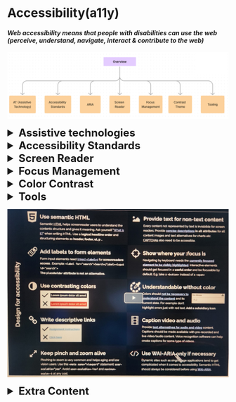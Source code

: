 # Accessibility(a11y)

#### _Web accessibility means that people with disabilities can use the web (perceive, understand, navigate, interact & contribute to the web)_

![img.png](images/img.png)


<details >
 <summary style="font-size: x-large; font-weight: bold">Assistive technologies</summary>

- Keyboard only
- Screen reader
- Mouse & Pointer Devices
- Touchscreen Gestures
- Screen Magnifier

</details>



<details >
 <summary style="font-size: x-large; font-weight: bold">Accessibility Standards</summary>

_WCAG (Web Content Accessibility Guidelines)_

https://webaim.org/standards/wcag/checklist
![img.png](images/img_0.png)

**WebAIM(WCAG Principle)**

- Perceivable
- Operable
- Robust
- Understandable

</details>



<details >
 <summary style="font-size: x-large; font-weight: bold">Screen Reader</summary>

Referred Video: https://youtu.be/g2tzEil5TL0?si=KB55mkrFR6nxuE79
##### Semantic
![img_7.png](images/img_7.png)

##### Accessibility tree

![img_8.png](images/img_8.png)


![img_9.png](images/img_9.png)

![img_10.png](images/img_10.png)


### 1. Accessible HTML


- Document Structure

  (`<header>`, `<nav>`, `<main>`, `<footer>`, `<aside>`, `<article>`, `<section>`)

- Headings

  (`<h1>`, `<h2>`, `<h3>`, `<h4>`, `<h5>`, `<h6>`)

- Lists

  (`<ul>`, `<ol>`, `<li>`)

- Links & Buttons

  (`<a>`, `<button>`)

- Form elements

  (`<label>`, `<input type="email">`)

- Tables

  (`<table>`, `<tr>`, `<td>`, `<th>`, `<caption>`,`<tfoot>`)

- Images

  (`<img alt="" />`)

- Audio/Video

  (Transcript, Open Text Captions)

- CSS class hidden

<details >
 <summary style="font-size: small; font-weight: bold">Why just use `Button` instead of div?</summary>

https://youtu.be/CZGqnp06DnI?si=c0sQLuGzBrXDt9rT

![img_4.png](images/img_4.png)

- It is not auto-focusable and we need to add `tabindex="0"` to it.
- Screen reader does not announce it as button.

![img_5.png](images/img_5.png)

- We lose capability to click it through keyboards

![img_6.png](images/img_6.png)

- Disable does not work as expected
</details>

<details >
 <summary style="font-size: small; font-weight: bold">How to increase screen accessibility in case of Images?</summary>

[//]: # (**_How to increase screen accessibility in case of Images?_**)

https://web.dev/learn/accessibility/images
1. **Decorative Images**: A decorative image is a visual element that doesn't add additional context or information that allows the user to better understand the context.
- `<img alt="" />`
-
```html
<!-- All of these choices lead to the same result. -->
<img src=".../Ladybug.jpg" role="presentation">
<img src=".../Ladybug.jpg" role="none">
<img src=".../Ladybug.jpg" aria-hidden="true">
```
- When you add a background image with CSS, a screen reader will not detect the image file.

2. **Informative images**: An informative image is an image that conveys a simple concept, idea, or emotion. Types of informative images include photos of real-world objects, essential icons, simple drawings, and images of text.
- Descriptions using `<img>` elements are achieved by including the `alt` attribute
- `<svg>` elements **do not** use the `alt` attribute
```html
  <svg role="img"...>
     <title>Cartoon drawing of a red, black, and gray ladybug.</title>
  </svg>
```

3. **Functional images**: A functional image is connected to an action. An example of a functional image is a logo that links to the home page, a magnifying glass used as a search button, or a social media icon that directs you to a different website or app.
```html
<div title="Navigate to the homepage">
   <a href="/">
      <img src=".../Ladybug_Logo.png" alt="Lovely Ladybugs for your Lawn"></img>
   </a>
</div>
```
You can see from the code snippet that "Navigate to the homepage" is the wrapper title, and the image alternative text is "Lovely Ladybugs for your Lawn." When you listen to the logo code with a screen reader, you hear both the visual and the action conveyed in one image.

4. **Complex images**: https://web.dev/learn/accessibility/images#complex_images
   ![img_1.png](images/img_1.png)


</details>


### 2. ARIA(Accessible Rich Internet Applications)

<details >
 <summary style="font-size: large; font-weight: bold">Intro </summary>

https://www.youtube.com/watch?v=g9Qff0b-lHk&t=339s

![img_15.png](images/img_15.png)

1.
![img_19.png](images/img_19.png)
Here adding `role` and `aria-checked` attributes help `div`
to behave like checkbox

2.
![img_20.png](images/img_20.png)
We can also modify semantics for better screen readers

3.
![img_21.png](images/img_21.png)
We can express more through ARIA, like above is a tree and which
is not possible otherwise through any built-in methods

4.
![img_22.png](images/img_22.png)

5.
![img_23.png](images/img_23.png)

6.
![img_24.png](images/img_24.png)
`role="alert"` help to announce immediately when it appears

<br>

![img_2.png](images/img_2.png)

So ARIA surgically added attributes to our DOM tree to make
things accessible where we don't have built in support

**ARIA Capabilities Summary**
![img_18.png](images/img_18.png)
![img_3.png](images/img_3.png)

</details>



<details >
 <summary style="font-size: large; font-weight: bold">The art of labelling </summary>


https://youtu.be/8dCUzOiMRy4?si=oG_zgtQvypoDpvG8
1. `aria-label` attributes

![img_11.png](images/img_11.png)

This is very useful in places where we don't have built in support
like checkboxes, select, radio etc

2. `aria-labelledby` attributes

![img_12.png](images/img_12.png)

Here we are able to reference another element with `aria-labelledby`

![img_13.png](images/img_13.png)
![img_14.png](images/img_14.png)

It can also self-reference itself to give better accessibility

</details>



<details >
 <summary style="font-size: large; font-weight: bold">States & Properties</summary>

Google a11ycast Youtube: https://youtu.be/88tfx3jLV_M?si=r_JU2za9q_M3_SsQ

MDN: https://developer.mozilla.org/en-US/docs/Web/Accessibility/ARIA/Attributes
</details>


</details>






<details >
 <summary style="font-size: x-large; font-weight: bold">Focus Management</summary>


![img_25.png](images/img_25.png)

<details >
 <summary style="font-size: large; font-weight: bold">Tab Navigation</summary>

1. _**Html dictates focus order**_

   https://youtu.be/Pe0Ce1WtnUM?si=ZVK3HocBBwRvlWMf
![img_26.png](images/img_26.png)
Here visually `I should` button is at last but in focus appears first

2. By default focusable tag

- `<a>`
- `<button>`
- `<input>`
- `<select>`
- `<textarea>`
- `<iframe>`

3. Manually give focus using `tabindex = "0 | 1,2,3 ... | -1"`.

   https://youtu.be/Pe0Ce1WtnUM?si=zYYvSFUdhSDF3CzP
   1. But avoid using it if tag is by default-focusable

   ![img_27.png](images/img_27.png)

   2. Using `tabindex = "-1"` we can skip the focus.
   3. Also we can add focus programmatically using `focus()` like in above example
   4. Avoid using `tabindex` value **greater than 0**.
   `tabindex` > 0 will be on top of the tab order
   5. Always try to _**Higher in the tab order = earlier in the DOM**_

</details>


<details >
 <summary style="font-size: large; font-weight: bold">Keyboard Shortcuts</summary>

- We can create keyboard shortcut using JS
- Like twitter has got many shortcut
  ![img_28.png](images/img_28.png)
- 
</details>


<details >
 <summary style="font-size: large; font-weight: bold">Skip Links</summary>

Short Explanation: https://www.w3schools.com/accessibility/accessibility_skip_links.php
<br>
Long Verbose: https://css-tricks.com/how-to-create-a-skip-to-content-link/

The most common skip link is the first interactive element on a page. 
It takes the user to the main content, past the global elements like the logo, 
search and navigation. It is almost always hidden until it receives focus.
</details>


<details >
 <summary style="font-size: large; font-weight: bold">Active Element</summary>

Whenever we open a modal then once we close the modal focus again should go
back to where we left. But it is not always the case.

To achieve this do something like below

```js
/** A modal is about to be opened */
/** Store the current new item */

const currentItem = document.activeElement;

/** Open the modal */
/** On modal close, refocus on the new item they had opened */

currentItem.focus();
```
</details>

<details >
 <summary style="font-size: large; font-weight: bold">Tab Trapping</summary>


When we make any modal there is good chance if you don't handle it then
clicking `tab` button focus may go outside the modal.

To handle this, we need to do  `tab trapping`, using techniques
like below.
Using this focus remains withing modal itself

```js
// Trap focus within the modal
  modal.addEventListener('keydown', function (e) {
    const isTabPressed = e.key === 'Tab' || e.keyCode === 9;

    if (isTabPressed) {
      // Check if the last focusable element is focused
      if (e.shiftKey) {
        // Shift + Tab: Check if focus is on the first focusable element
        if (document.activeElement === modal) {
          e.preventDefault();
          modal.focus(); // Move focus to the last focusable element
        }
      } else {
        // Tab: Check if focus is on the last focusable element
        const focusableElements = modal.querySelectorAll('button, [href], input, select, textarea, [tabindex]:not([tabindex="-1"])');
        const lastFocusable = focusableElements[focusableElements.length - 1];

        if (document.activeElement === lastFocusable) {
          e.preventDefault();
          modal.focus(); // Move focus to the first focusable element
        }
      }
    }
  });
```


For more details: https://youtu.be/JS68faEUduk?si=w_7xmWPDPU-o9Oe4
</details>


<details >
 <summary style="font-size: large; font-weight: bold">Page Navigation</summary>

- Skip link
- aria-live
- contentElement.focus()

</details>

</details>






<details >
 <summary style="font-size: x-large; font-weight: bold">Color Contrast</summary>

https://youtu.be/LBmLspdAtxM?si=7PuaKfX9GwfU9mUn

![img_29.png](images/img_29.png)
![img_30.png](images/img_30.png)
![img_31.png](images/img_31.png)

- `em` instead of `px` for font size
- `prefers-color-scheme` & `prefers-contrast`
</details>

<details >
 <summary style="font-size: x-large; font-weight: bold">Tools</summary>

![img_32.png](images/img_32.png)

</details>

![summary-accessibility.jpg](summary-accessibility.jpg)





<details >
 <summary style="font-size: x-large; font-weight: bold">Extra Content</summary>

## Aria

https://css-tricks.com/why-how-and-when-to-use-semantic-html-and-aria/

_What is difference using nav tag instead of defining aria-role
ChatGPT?_

The `<nav>` element is a semantic HTML5 element used to define a section of navigation links on a webpage. It's used to mark up blocks of navigation links, such as menus, tables of contents, and indexes.

On the other hand, ARIA (Accessible Rich Internet Applications) attributes like role are used to enhance the accessibility of web content. The role attribute specifies the role of an element in the document structure. It can be used to indicate to assistive technologies, like screen readers, how an element should be interpreted.

Using the `<nav>` element is preferred over manually defining aria-role="navigation" for navigation sections because:

- **Semantic Meaning:** `<nav>` carries semantic meaning inherently. It clearly signifies to both humans and machines that the enclosed content represents navigation links.
- **Accessibility:** While ARIA roles can enhance accessibility, relying on semantic HTML elements like `<nav>` reduces the need for additional attributes and ensures better compatibility with assistive technologies.
- **Readability and Maintainability:** Semantic HTML improves code readability and maintainability. Using `<nav>` makes the code cleaner and more understandable compared to manually adding ARIA attributes.
  In summary, while both methods can achieve similar results, using semantic HTML elements like `<nav>` is generally preferred because it promotes better accessibility, readability, and maintainability of the code.

```html
<nav>: Represents a section of navigation links.
Instead of aria-role="navigation".
<main>: Represents the main content of the document.
Instead of aria-role="main".
<article>: Represents an independent piece of content that is self-contained and can be distributed and reused independently.
Instead of aria-role="article".
<section>: Represents a generic section of a document or application.
Instead of aria-role="region" (when used for generic sections).
<aside>: Represents content tangentially related to the content around it, such as sidebars.
Instead of aria-role="complementary".
<header>: Represents introductory content, typically containing headings and/or navigational aids.
Instead of aria-role="banner" (when used for page headers).
<footer>: Represents a footer for its nearest sectioning content or sectioning root element.
Instead of aria-role="contentinfo".
<figure>: Represents self-contained content, typically with an optional caption, such as images or diagrams.
Instead of aria-role="figure".
<figcaption>: Represents the caption or legend for a figure element.
Instead of aria-role="caption".
<dialog>: Represents a dialog box or other interactive component.
Instead of aria-role="dialog".
<menu>: The <menu> HTML element is described in the HTML 
    specification as a semantic alternative to <ul>, 
    but treated by browsers (and exposed through the accessibility tree) 
    as no different than <ul>. It represents an unordered list of items
   (which are represented by <li> elements).
```

</details>
